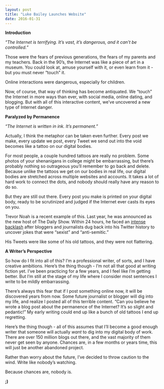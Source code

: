 ```yaml
---
layout: post
title: "Luke Bailey Launches Website"
date: 2016-01-31
---
```


**Introduction**

*“The Internet is terrifying. It’s vast, it’s dangerous, and it can’t be controlled.”*

Those were the fears of previous generations, the fears of my parents and my teachers. Back in the 90’s, the Internet was like a piece of art in a museum. You could look at, amuse yourself with it, or even learn from it - but you must never “touch” it.

Online interactions were dangerous, especially for children.

Now, of course, that way of thinking has become antiquated. We “touch” the Internet in more ways than ever, with social media, online dating, and blogging. But with all of this interactive content, we’ve uncovered a new type of Internet danger.

**Paralyzed by Permanence**

*“The Internet is written in ink. It’s permanent.”*

Actually, I think the metaphor can be taken even further. Every post we make, every update we post, every Tweet we send out into the void becomes like a tattoo on our digital bodies.

For most people, a couple hundred tattoos are really no problem. Some photos of your shenanigans in college might be embarrassing, but there’s probably nothing so outrageous you’ll remember to go back and delete. Because unlike the tattoos we get on our bodies in real life, our digital bodies are stretched across multiple websites and accounts. It takes a lot of hard work to connect the dots, and nobody should really have any reason to do so. 

But they are still out there. Every post you make is printed on your digital body, ready to be scrutinized and judged if the Internet ever casts its eyes on you. 

Trevor Noah is a recent example of this. Last year, he was announced as the new host of The Daily Show. Within 24 hours, he faced an [intense backlash](http://time.com/3764913/trevor-noah-twitter-backlash/) after bloggers and journalists dug back into his Twitter history to uncover jokes that were “sexist” and “anti-semitic.”

His Tweets were like some of his old tattoos, and they were not flattering.

**A Writer’s Perspective**

So how do I fit into all of this? I’m a professional writer, of sorts, and I have creative ambitions. Here’s the thing though - I’m not all that good at writing fiction yet. I’ve been practicing for a few years, and I feel like I’m getting better. But I’m still at the stage of my life where I consider most sentences I write to be mildly embarrassing.

There’s always this fear that if I post something online now, it will be discovered years from now. Some future journalist or blogger will dig into my life, and realize I posted all of this terrible content. “Can you believe he wrote a blog post about the permanence of the Internet? It’s so slight and pedantic!” My early writing could end up like a bunch of old tattoos I end up regretting.

Here’s the thing though - all of this assumes that I’ll become a good enough writer that someone will actually *want* to dig into my digital body of work. There are over 150 million blogs out there, and the vast majority of them never get seen by anyone. Chances are, in a few months or years time, this will just be another abandoned project.

Rather than worry about the future, I’ve decided to throw caution to the wind. Write like nobody’s watching.

Because chances are, nobody is.

**;)**
